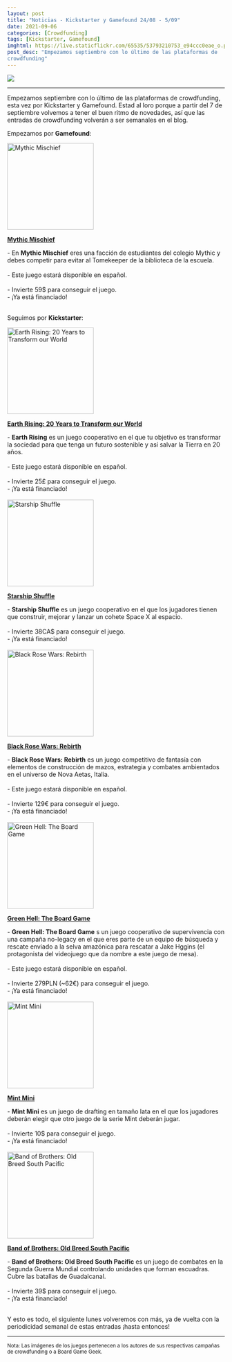 ```yaml
---
layout: post
title: "Noticias - Kickstarter y Gamefound 24/08 - 5/09"
date: 2021-09-06
categories: [Crowdfunding]
tags: [Kickstarter, Gamefound]
imghtml: https://live.staticflickr.com/65535/53793210753_e94ccc0eae_o.png
post_desc: "Empezamos septiembre con lo último de las plataformas de
crowdfunding"
---
```


![](https://live.staticflickr.com/65535/51430971569_b44bb1a148_b.jpg)

<hr>

Empezamos septiembre con lo último de las plataformas de crowdfunding, esta vez
por Kickstarter y Gamefound. Estad al loro porque a partir del 7 de septiembre
volvemos a tener el buen ritmo de novedades, así que las entradas de
crowdfunding volverán a ser semanales en el blog.

Empezamos por **Gamefound**:

<div class="row">
    <div class="col-md-3">
        <img width="200" height="200"
            src="https://cf.geekdo-images.com/B1h4rA9VVLB6-3NxDucMLw__imagepage/img/oEVj067FlzCFizD37G-MAYP6qFE=/fit-in/900x600/filters:no_upscale():strip_icc()/pic6294970.png"
            class="img-thumbnail" alt="Mythic Mischief">
    </div>
    <div class="col-md-9">
        <p>
            <a target="_blank" 
                href="https://gamefound.com/projects/iv-studio/mythic-mischief#/?ref=mazmorreoensolitario">
            <strong>Mythic Mischief</strong>
            </a>
        </p>
        - En <strong>Mythic Mischief</strong>  eres una facción de estudiantes
        del colegio Mythic y debes competir para evitar al Tomekeeper de la
        biblioteca de la escuela.
        <br>
        <br>
	        - Este juego estará disponible en español.
            <br>
            <br>
         - Invierte 59$ para conseguir el juego.<br>
         - ¡Ya está financiado!
    </div>
</div>
<br>

Seguimos por **Kickstarter**:

<div class="row">
    <div class="col-md-3">
        <img width="200" height="200"
            src="https://cf.geekdo-images.com/_thKyEP2fdUWk4cBeX9lyQ__imagepage/img/hE7Zg2pNHeO7SU7Hq5biOSMyAFM=/fit-in/900x600/filters:no_upscale():strip_icc()/pic6018579.jpg"
            class="img-thumbnail" alt="Earth Rising:  20 Years to Transform our World">
    </div>
    <div class="col-md-9">
        <p>
            <a target="_blank" 
                href="https://www.kickstarter.com/projects/stop-drop-and-roll/earth-rising-20-years-to-transform-our-world?ref=mazmorreoensolitario">
            <strong>Earth Rising:  20 Years to Transform our World</strong>
            </a>
        </p>
        - <strong>Earth Rising</strong> es un juego cooperativo en el que tu
        objetivo es transformar la sociedad para que tenga un futuro sostenible
        y así salvar la Tierra en 20 años.
        <br>
        <br>
	        - Este juego estará disponible en español.
            <br>
            <br>
         - Invierte 25£ para conseguir el juego.<br>
         - ¡Ya está financiado!
    </div>
</div>
<br>

<div class="row">
    <div class="col-md-3">
        <img width="200" height="200"
            src="https://cf.geekdo-images.com/Vn69n0vAON-DRovW52nY5g__imagepage/img/EAcwdqskje42meOOcEzI9-deNmw=/fit-in/900x600/filters:no_upscale():strip_icc()/pic6317814.png"
            class="img-thumbnail" alt="Starship Shuffle">
    </div>
    <div class="col-md-9">
        <p>
            <a target="_blank" 
                href="https://kickstarter.com/projects/starshipshuffle/starship-shuffle?ref=mazmorreoensolitario">
            <strong>Starship Shuffle</strong>
            </a>
        </p>
        - <strong>Starship Shuffle</strong> es un juego cooperativo en el que
        los jugadores tienen que construir, mejorar y lanzar un cohete Space X
        al espacio.
        <br>
        <br>
	         - Invierte 38CA$ para conseguir el juego.<br>
         - ¡Ya está financiado!
    </div>
</div>
<br>

<div class="row">
    <div class="col-md-3">
        <img width="200" height="200"
            src="https://cf.geekdo-images.com/9GbBN3EtlI00BhQogE1hwQ__imagepage/img/kW69pFJZbt1VwYDBH-Y-C6D3-a8=/fit-in/900x600/filters:no_upscale():strip_icc()/pic6350857.jpg"
            class="img-thumbnail" alt="Black Rose Wars: Rebirth">
    </div>
    <div class="col-md-9">
        <p>
            <a target="_blank" 
                href="https://www.kickstarter.com/projects/lmstudio/black-rose-wars-rebirth?ref=mazmorreoensolitario">
            <strong>Black Rose Wars: Rebirth</strong>
            </a>
        </p>
        - <strong>Black Rose Wars: Rebirth</strong> es un juego competitivo de
        fantasía con elementos de construcción de mazos, estrategia y combates
        ambientados en el universo de Nova Aetas, Italia.
        <br>
        <br>
	        - Este juego estará disponible en español.
            <br>
            <br>
         - Invierte 129€ para conseguir el juego.<br>
         - ¡Ya está financiado!
    </div>
</div>
<br>

<div class="row">
    <div class="col-md-3">
        <img width="200" height="200"
            src="https://cf.geekdo-images.com/-2SGUHTItLTkdI7djJboSg__imagepage/img/Pv_R6ro0KFxvmqavYSSVv9GPWZs=/fit-in/900x600/filters:no_upscale():strip_icc()/pic6156583.jpg"
            class="img-thumbnail" alt="Green Hell: The Board Game">
    </div>
    <div class="col-md-9">
        <p>
            <a target="_blank" 
                href="https://www.kickstarter.com/projects/2130886665/green-hell-the-board-game-0?ref=mazmorreoensolitario">
            <strong>Green Hell: The Board Game</strong>
            </a>
        </p>
        - <strong>Green Hell: The Board Game</strong> s un juego cooperativo de
        supervivencia con una campaña no-legacy en el que eres parte de un
        equipo de búsqueda y rescate enviado a la selva amazónica para rescatar
        a Jake Hggins (el protagonista del videojuego que da nombre a este
        juego de mesa). 
        <br>
        <br>
	        - Este juego estará disponible en español.
            <br>
            <br>
         - Invierte 279PLN (~62€) para conseguir el juego.<br>
         - ¡Ya está financiado!
    </div>
</div>
<br>

<div class="row">
    <div class="col-md-3">
        <img width="200" height="200"
            src="https://ksr-ugc.imgix.net/assets/034/421/572/ddd0198ded76fbc35bb4992db769d54a_original.jpg?ixlib=rb-4.0.2&crop=faces&w=1024&h=576&fit=crop&v=1628113569&auto=format&frame=1&q=92&s=e73558797ff1e16b4574ea983cc9a1fe"
            class="img-thumbnail" alt="Mint Mini">
    </div>
    <div class="col-md-9">
        <p>
            <a target="_blank" 
                href="https://www.kickstarter.com/projects/poketto/mint-mini?ref=mazmorreoensolitario">
            <strong>Mint Mini</strong>
            </a>
        </p>
        - <strong>Mint Mini</strong> es un juego de drafting en tamaño lata en
        el que los jugadores deberán elegir que otro juego de la serie Mint
        deberán jugar.
        <br>
        <br>
	         - Invierte 10$ para conseguir el juego.<br>
         - ¡Ya está financiado!
    </div>
</div>
<br>

<div class="row">
    <div class="col-md-3">
        <img width="200" height="200"
            src="https://cf.geekdo-images.com/ywOLVhC2VGYBv8cMMQLQjA__imagepage/img/nQvisfZywtT_PwkDv4ZhvPGhG3I=/fit-in/900x600/filters:no_upscale():strip_icc()/pic6320755.jpg"
            class="img-thumbnail" alt="Band of Brothers: Old Breed South Pacific">
    </div>
    <div class="col-md-9">
        <p>
            <a target="_blank" 
                href="https://www.kickstarter.com/projects/1456271622/band-of-brothers-old-breed-south-pacific?ref=mazmorreoensolitario">
            <strong>Band of Brothers: Old Breed South Pacific</strong>
            </a>
        </p>
        - <strong>Band of Brothers: Old Breed South Pacific</strong> es un
          juego de combates en la Segunda Guerra Mundial controlando unidades
          que forman escuadras. Cubre las batallas de Guadalcanal.
        <br>
        <br>
	         - Invierte 39$ para conseguir el juego.<br>
         - ¡Ya está financiado!
    </div>
</div>
<br>

Y esto es todo, el siguiente lunes volveremos con más, ya de vuelta con la
periodicidad semanal de estas entradas ¡hasta entonces!

<hr>

<small>Nota: Las imágenes de los juegos pertenecen a los autores de sus
respectivas campañas de crowdfunding o a Board Game Geek.</small>

